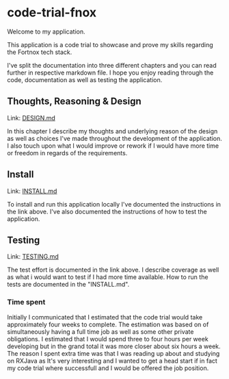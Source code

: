 # code-trial-fnox

Welcome to my application.

This application is a code trial to showcase and prove my skills regarding the Fortnox tech stack.

I've split the documentation into three different chapters and you can read further in respective markdown file. I hope you enjoy reading through the code, documentation as well as testing the application.

## Thoughts, Reasoning & Design

Link: [DESIGN.md](https://github.com/HarryHagelberg404/code-trial-fnox/blob/main/DESIGN.md)

In this chapter I describe my thoughts and underlying reason of the design as well as choices I've made throughout the development of the application. I also touch upon what I would improve or rework if I would have more time or freedom in regards of the requirements.

## Install

Link: [INSTALL.md](https://github.com/HarryHagelberg404/code-trial-fnox/blob/main/INSTALL.md)

To install and run this application locally I've documented the instructions in the link above. I've also documented the instructions of how to test the application.

## Testing

Link: [TESTING.md](https://github.com/HarryHagelberg404/code-trial-fnox/blob/main/TESTING.md)

The test effort is documented in the link above. I describe coverage as well as what i would want to test if I had more time available. How to run the tests are documented in the "INSTALL.md".

### Time spent

Initially I communicated that I estimated that the code trial would take approximately four weeks to complete. The estimation was based on of simultaneously having a full time job as well as some other private obligations. I estimated that I would spend three to four hours per week developing but in the grand total it was more closer about six hours a week. The reason I spent extra time was that I was reading up about and studying on RXJava as It's very interesting and I wanted to get a head start if in fact my code trial where successfull and I would be offered the job position.